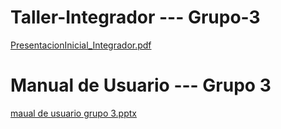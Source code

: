 # Taller-Integrador --- Grupo-3
[PresentacionInicial_Integrador.pdf](https://github.com/user-attachments/files/16670489/PresentacionInicial_Integrador.pdf)

# Manual de Usuario --- Grupo 3
[maual de usuario grupo 3.pptx](https://github.com/user-attachments/files/17614123/maual.de.usuario.grupo.3.pptx)
